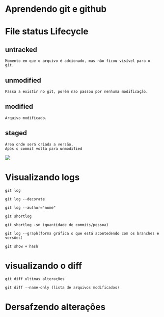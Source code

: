 # Aprendendo git e github


# File status Lifecycle

## untracked 
    Momento em que o arquivo é adcionado, mas não ficou visível para o git.

## unmodified
    Passa a existir no git, porém nao passou por nenhuma modificação.

## modified
    Arquivo modificado.

## staged
    Área onde será criada a versão.
    Após o commit volta para unmodified
 

<img src="https://www.google.com/imgres?imgurl=https%3A%2F%2Ft.ctcdn.com.br%2F8FplhVkDQdAatiUcehCimgkGJlI%3D%2F512x288%2Fsmart%2Fi257652.jpeg&imgrefurl=https%3A%2F%2Fcanaltech.com.br%2Fsoftware%2FComo-salvar-imagens-mais-leves-no-Photoshop%2F&tbnid=HHsYopXn4AdwOM&vet=12ahUKEwj_xKaexqfyAhVcuJUCHW0DBQ4QMygBegUIARDKAQ..i&docid=VHtg5hOBR0FhXM&w=512&h=288&q=imagens&client=ubuntu&ved=2ahUKEwj_xKaexqfyAhVcuJUCHW0DBQ4QMygBegUIARDKAQ">


# Visualizando logs

    git log

    git log --decorate

    git log --author="nome"

    git shortlog 

    git shortlog -sn (quantidade de commits/pessoa)

    git log --graph(forma gráfica o que está acontedendo com os branches e versões)

    git show + hash


# visualizando o diff
    
    git diff ultimas alterações 

    git diff --name-only (lista de arquivos modificados)


# Dersafzendo alterações 
